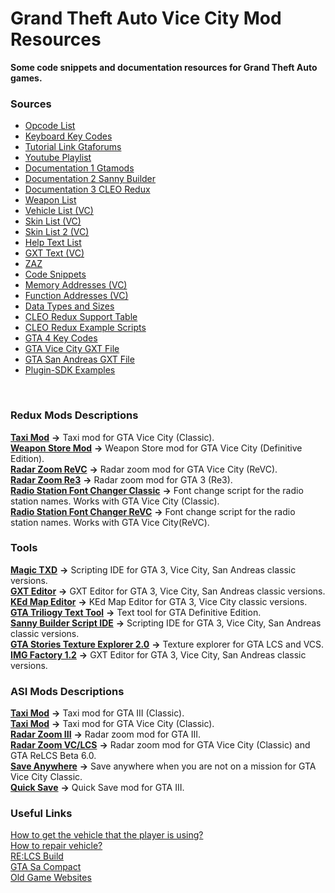 # Grand Theft Auto Vice City Mod Resources
__Some code snippets and documentation resources for Grand Theft Auto games.__

### Sources
- [Opcode List](https://gtamods.com/wiki/List_of_opcodes)
- [Keyboard Key Codes](https://docs.microsoft.com/en-gb/windows/win32/inputdev/virtual-key-codes?redirectedfrom=MSDN)
- [Tutorial Link Gtaforums](https://gtaforums.com/topic/480446-iii-coding-directory/)
- [Youtube Playlist](https://www.youtube.com/playlist?list=PL34fQ24a1TlEbGbWkvVL4Xl8Zh20lxnOl)
- [Documentation 1 Gtamods](https://gtamods.com/wiki/Main_Page)
- [Documentation 2 Sanny Builder](https://library.sannybuilder.com/#/)
- [Documentation 3 CLEO Redux](https://re.cleo.li/docs/en/)
- [Weapon List](https://gtamods.com/wiki/Weapon)
- [Vehicle List (VC)](https://gtamods.com/wiki/List_of_vehicles_(VC))
- [Skin List (VC)](http://web.archive.org/web/20221207193849/https://wiki.gtaconnected.com/Resources/GTAVC/PedSkins)
- [Skin List 2 (VC)](http://spaceeinstein.altervista.org/peds_vc.php)
- [Help Text List](https://gtamods.com/wiki/Text)
- [GXT Text (VC)](http://spaceeinstein.altervista.org/gxt/gxt.php?game=VC&lang=EN)
- [ZAZ](http://zazmahall.de/ZAZGTASANATORIUM/CLEO3BASIC.htm)
- [Code Snippets](https://gtamods.com/wiki/Category:Code_Snippets)
- [Memory Addresses (VC)](https://gtamods.com/wiki/Memory_Addresses_(VC))
- [Function Addresses (VC)](https://gtamods.com/wiki/Function_Memory_Addresses_(VC))
- [Data Types and Sizes](https://docs.oracle.com/cd/E19253-01/817-6223/chp-typeopexpr-2/index.html)
- [CLEO Redux Support Table](https://github.com/cleolibrary/CLEO-Redux/wiki/Feature-Support-Matrix)
- [CLEO Redux Example Scripts](https://github.com/cleolibrary/CLEO-Redux/tree/master/examples)
- [GTA 4 Key Codes](https://gtaforums.com/topic/387783-generic-gta-4-documentation/?do=findComment&comment=1059735675)
- [GTA Vice City GXT File](http://public.sannybuilder.com/GXT/old/GTAVC.text)
- [GTA San Andreas GXT File](https://public.sannybuilder.com/GXT/old/GTASA.text)
- [Plugin-SDK Examples](https://github.com/DK22Pac/plugin-sdk/tree/master/examples)
<br/>

### Redux Mods Descriptions
[**Taxi Mod**](https://github.com/WastedHymn/Grand-Theft-Auto-Modding-Source/tree/master/MOD%20Taxi%20Mod%20(GTA%20VC%20Classic)) **->** Taxi mod for GTA Vice City (Classic).<br/>
[**Weapon Store Mod**](https://github.com/WastedHymn/Grand-Theft-Auto-Modding-Source/tree/master/VC_DE_MOD_Weapon%20Store%20Mod%20(Definitive)) **->** Weapon Store mod for GTA Vice City (Definitive Edition).<br/>
[**Radar Zoom ReVC**](https://github.com/WastedHymn/Grand-Theft-Auto-Modding-Source/tree/master/MOD%20Radar%20Zoom%20(GTA%20ReVC)) **->** Radar zoom mod for GTA Vice City (ReVC). <br/>
[**Radar Zoom Re3**](https://github.com/WastedHymn/Grand-Theft-Auto-Modding-Source/tree/master/MOD%20Radar%20Zoom%20(GTA%20Re3)) **->** Radar zoom mod for GTA 3 (Re3). <br/>
[**Radio Station Font Changer Classic**](https://github.com/WastedHymn/Grand-Theft-Auto-Modding-Source/tree/master/MOD%20Radio%20Station%20Font%20Changer%20(GTA%20VC%20Classic)) **->** Font change script for the radio station names. Works with GTA Vice City (Classic).<br/>
[**Radio Station Font Changer ReVC**](https://github.com/WastedHymn/Grand-Theft-Auto-Modding-Source/tree/master/MOD%20Radio%20Station%20Font%20Changer%20(GTA%20ReVC)) **->** Font change script for the radio station names. Works with GTA Vice City(ReVC).
<br/>

### Tools
[**Magic TXD**](https://gtaforums.com/topic/851436-relopensrc-magictxd/) **->** Scripting IDE for GTA 3, Vice City, San Andreas classic versions.<br/>
[**GXT Editor**](http://web.archive.org/web/20070102011246/http://zverik.rbcmail.ru/gxtedit13.zip) **->** GXT Editor for GTA 3, Vice City, San Andreas classic versions.<br/>
[**KEd Map Editor**](https://www.gtagarage.com/mods/show.php?id=8322) **->** KEd Map Editor for GTA 3, Vice City classic versions.<br/>
[**GTA Triliogy Text Tool**](https://gtaforums.com/topic/977646-gtasade-localization-modding-guide/) **->** Text tool for GTA Definitive Edition.<br/>
[**Sanny Builder Script IDE**](https://sannybuilder.com/index.html) **->** Scripting IDE for GTA 3, Vice City, San Andreas classic versions.<br/>
[**GTA Stories Texture Explorer 2.0**](https://libertycity.net/files/gta-vice-city-stories/57785-gta-stories-texture-explorer-2.0.html) **->** Texture explorer for GTA LCS and VCS.<br/>
[**IMG Factory 1.2**](https://libertycity.net/files/gta-vice-city/102592-img-factory-1.2.html) **->** GXT Editor for GTA 3, Vice City, San Andreas classic versions.<br/>

### ASI Mods Descriptions
[**Taxi Mod**](https://github.com/WastedHymn/Grand-Theft-Auto-Modding-Source/tree/master/ASI%20MOD%20Taxi%20Mod%20(GTA%20III%20Classic)) **->** Taxi mod for GTA III (Classic).<br/>
[**Taxi Mod**](https://github.com/WastedHymn/Grand-Theft-Auto-Modding-Source/tree/master/ASI%20MOD%20Taxi%20Mod%20(GTA%20VC%20Classic)) **->** Taxi mod for GTA Vice City (Classic).<br/>
[**Radar Zoom III**](https://github.com/WastedHymn/Grand-Theft-Auto-Modding-Source/tree/master/ASI%20MOD%20Radar%20Zoom%20(GTA%20III%20Classic)) **->** Radar zoom mod for GTA III.<br/>
[**Radar Zoom VC/LCS**](https://github.com/WastedHymn/Grand-Theft-Auto-Modding-Source/tree/master/ASI%20MOD%20Radar%20Zoom%20(GTA%20VC%20Classic%20-%20GTA%20ReLCS)) **->** Radar zoom mod for GTA Vice City (Classic) and GTA ReLCS Beta 6.0. <br/>
[**Save Anywhere**](https://github.com/WastedHymn/Grand-Theft-Auto-Modding-Source/tree/master/ASI%20MOD%20Save%20Anywhere%20(GTA%20VC%20Classic)) **->** Save anywhere when you are not on a mission for GTA Vice City Classic.<br/>
[**Quick Save**](https://github.com/WastedHymn/Grand-Theft-Auto-Modding-Source/tree/master/ASI%20MOD%20Quick%20Save%20(GTA%20III%20Classic)) **->** Quick Save mod for GTA III.
<br/>

### Useful Links
[How to get the vehicle that the player is using?](https://gtaforums.com/topic/975946-fast-question-what-is-the-opcode-to-see-what-player-is-using/)<br/>
[How to repair vehicle?](https://gtamods.com/wiki/0A30)<br/>
[RE:LCS Build](https://drive.google.com/file/d/10SVHpIbHvGF8sLJjcORNejCt3SZp99ua/view?usp=sharing)<br/>
[GTA Sa Compact](https://web.archive.org/web/20221130223910/https://github.com/codenulls/gta-reversed/files/6949371/gta_sa.zip)<br/>
[Old Game Websites](https://museum.rockstarnexus.com/)
<!--
### Some Useful Opcode Descriptions
[**0ADC**: Check if the player has typed a specified text.](https://gtamods.com/wiki/0ADC)<br/>
[**03E5**: Print help message on the left corner of the screen.](https://gtamods.com/wiki/03E5)<br/>
[**0222**: Set player health to some value.](https://gtamods.com/wiki/List_of_opcodes)<br/>
[**035E**: Add armour to player.](https://gtamods.com/wiki/List_of_opcodes)<br/>
[**0000**: 0000 is often put at the beginning of CLEO scripts to avoid jump-at-zero-offset bug.](https://gtamods.com/wiki/0000)<br/>
[**0ACA**: This CLEO opcode prints a custom help message.](https://gtamods.com/wiki/0ACA)<br/>
[**0109**: This opcode adds the integer value to the player's current amount of money. A negative value subtracts the player's money.](https://gtamods.com/wiki/0109)<br/>
[**010D**: This sets the player's current wanted level from 0 to 6. It will not exceed the maximum wanted level set by opcode 01F0. Negative values have no effect while values higher than six will not exceed six.](https://gtamods.com/wiki/010D)<br/>
[**01B2**: Gives the weapon to the **CHARACTER**.](https://gtamods.com/wiki/01B2)<br/>
[**01B1**: Gives the weapon to the **PLAYER**.](https://gtamods.com/wiki/01B1)<br/>
[**0247**: Request a model.](https://gtamods.com/wiki/0247)<br/>
[**0248**: Check if the requested model is loaded.](https://gtamods.com/wiki/0248)<br/>
[**04C4**: This opcode stores a point offset from the character's position. The coordinates it stores are dependent on the direction the character is facing.](https://gtamods.com/wiki/04C4)<br/>
[**0ADD**: Spawns a vehicle of the specified model like a cheat.](https://gtamods.com/wiki/0ADD)<br/>
[**02AC**: Sets the proofs of the vehicle.](https://gtamods.com/wiki/02AC)<br/>
**053F**: Sets tires vulnerability (0 = off).<br/>
**055E**: Sets player's max health.<br/>
<br/>
-->

<!--
### Script Descriptions
[**HESOYAM Script**](https://github.com/WastedHymn/Grand-Theft-Auto-Vice-City-Scripts/blob/master/hesoyamscript.txt) **->** Player can get $250.000, full health and armour, by typing "HESOYAM" just like in GTA San Andreas.<br/>
[**Save Game Script**](https://github.com/WastedHymn/Grand-Theft-Auto-Vice-City-Scripts/blob/master/savegamescript.txt) **->** Player can save the game *any time* and *anywhere* in Vice City when a mission is not active.<br/>
[**Weapon Script**](https://github.com/WastedHymn/Grand-Theft-Auto-Vice-City-Scripts/blob/master/weaponscript.txt) **->** Player can get a set of weapons by typing "GUNSGUNSGUNS".<br/>
[**Vehicle Spawner**](https://github.com/WastedHymn/Grand-Theft-Auto-Vice-City-Scripts/blob/master/vehiclespawnerscript.txt) **->** Type the name of the vehicle and it will spawn in front of you! (This Script doesn't include all of the vehicles in the [vehicle list](https://gtamods.com/wiki/List_of_vehicles_(VC)) so you if you want to spawn a vehicle that didn't include in the script, you have to modify the script and compile it with [Sanny Builder](https://sannybuilder.com/index.html).)<br/>
[**AEZAKMI Script**](https://github.com/WastedHymn/Grand-Theft-Auto-Vice-City-Scripts/blob/master/aezakmiscript.txt) **->** This script behaves just like the AEZAKMI cheat in GTA San Andreas. When AEZAKMI is typed, the cops no longer chase the player and respond to all criminal activity. If the player types the cheat again then the cops behaviour will be restored and they response all the crime activity.<br/>
<br/>
-->
